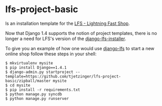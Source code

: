 # lfs-project-basic

Is an installation template for the [LFS - Lightning Fast Shop](http://www.getlfs.com).

Now that Django 1.4 supports the notion of project templates, there is no longer a need for LFS's version of the [django-lfs-installer](http://pypi.python.org/pypi/django-lfs/0.7.6#downloads).

To give you an example of how one would use [django-lfs](https://github.com/diefenbach/django-lfs) to start a new online shop follow these steps in your shell:

    $ mkvirtualenv mysite
    $ pip install Django==1.4.1
    $ django-admin.py startproject --template=https://github.com/tjetzinger/lfs-project-basic/zipball/master mysite
    $ cd mysite
    $ pip install -r requirements.txt
    $ python manage.py syncdb
    $ python manage.py runserver